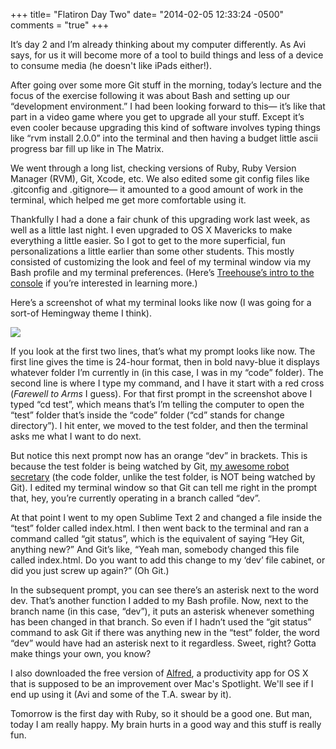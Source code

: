 +++
title= "Flatiron Day Two"
date= "2014-02-05 12:33:24 -0500"
comments = "true"
+++

It’s day 2 and I’m already thinking about my computer differently. As Avi says, for us it will become more of a tool to build things and less of a device to consume media (he doesn't like iPads either!). 

After going over some more Git stuff in the morning, today’s lecture and the focus of the exercise following it was about Bash and setting up our “development environment.” I had been looking forward to this— it’s like that part in a video game where you get to upgrade all your stuff. Except it’s even cooler because upgrading this kind of software involves typing things like “rvm install 2.0.0” into the terminal and then having a budget little ascii progress bar fill up like in The Matrix.  

<!-- more -->

We went through a long list, checking versions of Ruby, Ruby Version Manager (RVM), Git, Xcode, etc. We also edited some git config files like .gitconfig and .gitignore— it amounted to a good amount of work in the terminal, which helped me get more comfortable using it. 

Thankfully I had a done a fair chunk of this upgrading work last week, as well as a little last night. I even upgraded to OS X Mavericks to make everything a little easier. So I got to get to the more superficial, fun personalizations a little earlier than some other students. This mostly consisted of customizing the look and feel of my terminal window via my Bash profile and my terminal preferences. (Here’s [Treehouse’s intro to the console](http://teamtreehouse.com/library/console-foundations-2#getting-started-with-the-console) if you’re interested in learning more.)

Here’s a screenshot of what my terminal looks like now (I was going for a sort-of Hemingway theme I think). 

![](https://31.media.tumblr.com/5df40924b49f8a63df2ec41444a9512c/tumblr_inline_n0i4ortZMQ1qa5078.png)

If you look at the first two lines, that’s what my prompt looks like now. The first line gives the time is 24-hour format, then in bold navy-blue it displays whatever folder I’m currently in (in this case, I was in my “code” folder). The second line is where I type my command, and I have it start with a red cross (_Farewell to Arms_ I guess). For that first prompt in the screenshot above I typed “cd test”, which means that’s I’m telling the computer to open the “test” folder that’s inside the “code” folder (“cd” stands for change directory”). I hit enter, we moved to the test folder, and then the terminal asks me what I want to do next. 

But notice this next prompt now has an orange “dev” in brackets. This is because the test folder is being watched by Git, [my awesome robot secretary](http://schlinkblog.tumblr.com/post/75555785850/flatiron-004-day-1) (the code folder, unlike the test folder, is NOT being watched by Git). I edited my terminal window so that Git can tell me right in the prompt that, hey, you’re currently operating in a branch called “dev”. 

At that point I went to my open Sublime Text 2 and changed a file inside the “test” folder called index.html. I then went back to the terminal and ran a command called “git status”, which is the equivalent of saying “Hey Git, anything new?” And Git’s like, “Yeah man, somebody changed this file called index.html. Do you want to add this change to my ‘dev’ file cabinet, or did you just screw up again?” (Oh Git.) 

In the subsequent prompt, you can see there’s an asterisk next to the word dev. That’s another function I added to my Bash profile. Now, next to the branch name (in this case, “dev”), it puts an asterisk whenever something has been changed in that branch. So even if I hadn’t used the “git status” command to ask Git if there was anything new in the “test” folder, the word “dev” would have had an asterisk next to it regardless. Sweet, right? Gotta make things your own, you know? 

I also downloaded the free version of [Alfred](http://www.alfredapp.com/), a productivity app for OS X that is supposed to be an improvement over Mac's Spotlight. We'll see if I end up using it (Avi and some of the T.A. swear by it). 

Tomorrow is the first day with Ruby, so it should be a good one. But man, today I am really happy. My brain hurts in a good way and this stuff is really fun.

